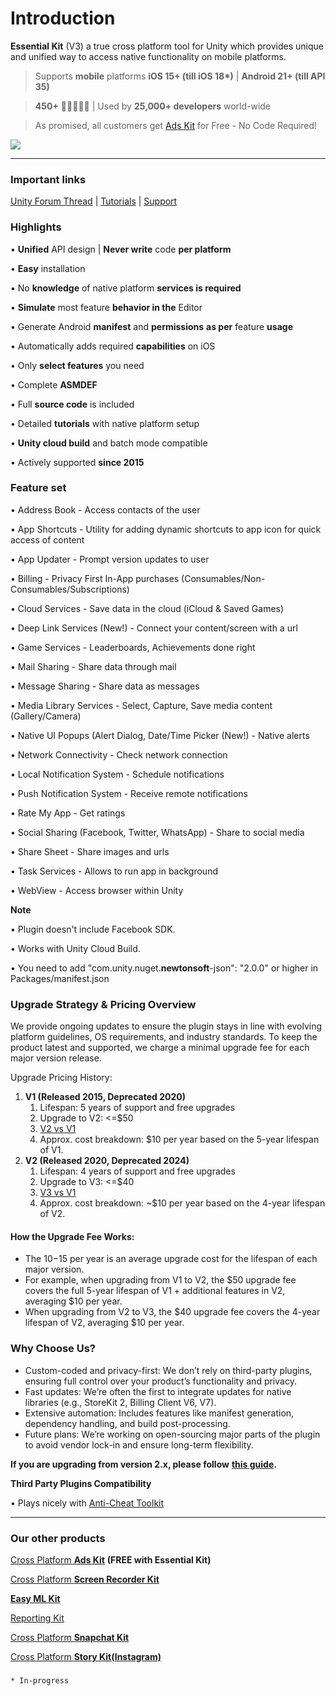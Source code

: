 # Introduction

**Essential Kit** (V3) a true cross platform tool for Unity which provides unique and unified way to access native functionality on mobile platforms.

> Supports **mobile** platforms **iOS 15+ (till iOS 18\*)** | **Android 21+ (till API 35)**

> **450+** 🌟🌟🌟🌟🌟 | Used by **25,000+ developers** world-wide

> As promised, all customers get [Ads Kit](https://link.voxelbusters.com/ads-kit) for Free - No Code Required!



![](https://api.essentialkit.voxelbusters.com/v3/cover.png)

***

### **Important links**

[Unity Forum Thread](https://link.voxelbusters.com/essential-kit-unity-forum) | [Tutorials](https://link.voxelbusters.com/essential-kit-tutorials) | [Support](https://link.voxelbusters.com/essential-kit-support)



### **Highlights**

• **Unified** API design | **Never write** code **per platform**

• **Easy** installation

• No **knowledge** of native platform **services is required**

• **Simulate** most feature **behavior in the** Editor

• Generate Android **manifest** and **permissions** **as per** feature **usage**

• Automatically adds required **capabilities** on iOS

• Only **select features** you need

• Complete **ASMDEF**

• Full **source code** is included

• Detailed **tutorials** with native platform setup

• **Unity cloud build** and batch mode compatible

• Actively supported **since 2015**

### **Feature set**

• Address Book - Access contacts of the user

• App Shortcuts - Utility for adding dynamic shortcuts to app icon for quick access of content

• App Updater - Prompt version updates to user

• Billing - Privacy First In-App purchases (Consumables/Non-Consumables/Subscriptions)

• Cloud Services - Save data in the cloud (iCloud & Saved Games)

• Deep Link Services (New!) - Connect your content/screen with a url

• Game Services - Leaderboards, Achievements done right

• Mail Sharing - Share data through mail

• Message Sharing - Share data as messages

• Media Library Services - Select, Capture, Save media content (Gallery/Camera)

• Native UI Popups (Alert Dialog, Date/Time Picker (New!) - Native alerts

• Network Connectivity - Check network connection

• Local Notification System - Schedule notifications

• Push Notification System - Receive remote notifications

• Rate My App - Get ratings

• Social Sharing (Facebook, Twitter, WhatsApp) - Share to social media

• Share Sheet - Share images and urls

• Task Services - Allows to run app in background

• WebView - Access browser within Unity

**Note**

• Plugin doesn't include Facebook SDK.

• Works with Unity Cloud Build.

• You need to add "com.unity.nuget.**newtonsoft**-json": "2.0.0" or higher in Packages/manifest.json

### Upgrade Strategy & Pricing Overview

We provide ongoing updates to ensure the plugin stays in line with evolving platform guidelines, OS requirements, and industry standards. To keep the product latest and supported, we charge a minimal upgrade fee for each major version release.

Upgrade Pricing History:

1. **V1 (Released 2015, Deprecated 2020)**&#x20;
   1. Lifespan: 5 years of support and free upgrades&#x20;
   2. Upgrade to V2: <=$50&#x20;
   3. [V2 vs V1](https://assetstore.essentialkit.voxelbusters.com/v2/version-2-vs-version-1)&#x20;
   4. Approx. cost breakdown: $10 per year based on the 5-year lifespan of V1.
2. **V2 (Released 2020, Deprecated 2024)**
   1. Lifespan: 4 years of support and free upgrades&#x20;
   2. Upgrade to V3: <=$40&#x20;
   3. [V3 vs V1](https://assetstore.essentialkit.voxelbusters.com/whats-new-in-v3/version-3-vs-version-2)&#x20;
   4. Approx. cost breakdown: \~$10 per year based on the 4-year lifespan of V2.

#### How the Upgrade Fee Works:

* The $10-$15 per year is an average upgrade cost for the lifespan of each major version.
* For example, when upgrading from V1 to V2, the $50 upgrade fee covers the full 5-year lifespan of V1 + additional features in V2, averaging $10 per year.
* When upgrading from V2 to V3, the $40 upgrade fee covers the 4-year lifespan of V2, averaging $10 per year.

### Why Choose Us?

* Custom-coded and privacy-first: We don’t rely on third-party plugins, ensuring full control over your product’s functionality and privacy.
* Fast updates: We’re often the first to integrate updates for native libraries (e.g., StoreKit 2, Billing Client V6, V7).
* Extensive automation: Includes features like manifest generation, dependency handling, and build post-processing.
* Future plans: We’re working on open-sourcing major parts of the plugin to avoid vendor lock-in and ensure long-term flexibility.

**If you are upgrading from version 2.x, please follow** [**this guide**](whats-new-in-v3/upgrade-from-v2.md)**.**

**Third Party Plugins Compatibility**

• Plays nicely with [Anti-Cheat Toolkit](https://assetstore.unity.com/packages/slug/202695)

***

### **Our other products**

[Cross Platform **Ads Kit**](https://u3d.as/37du) **(FREE with Essential Kit)**

[Cross Platform **Screen Recorder Kit**](http://u3d.as/1nN3)

[**Easy ML Kit**](https://u3d.as/2PMe)

[Reporting Kit](https://u3d.as/2Q6p)

[Cross Platform **Snapchat Kit**](http://u3d.as/1gWc)

[Cross Platform **Story Kit(Instagram)**](http://u3d.as/1pMn)



###

```
* In-progress
```
